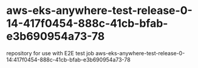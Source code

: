 # aws-eks-anywhere-test-release-0-14-417f0454-888c-41cb-bfab-e3b690954a73-78
repository for use with E2E test job aws-eks-anywhere-test-release-0-14:417f0454-888c-41cb-bfab-e3b690954a73-78
